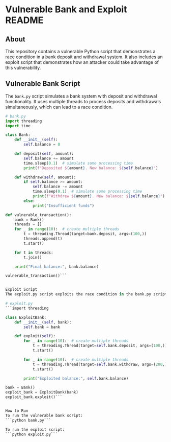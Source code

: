 # Vulnerable Bank and Exploit README

## About
This repository contains a vulnerable Python script that demonstrates a race condition in a bank deposit and withdrawal system. It also includes an exploit script that demonstrates how an attacker could take advantage of this vulnerability.

## Vulnerable Bank Script
The `bank.py` script simulates a bank system with deposit and withdrawal functionality. It uses multiple threads to process deposits and withdrawals simultaneously, which can lead to a race condition.

```python
# bank.py
import threading
import time

class Bank:
    def __init__(self):
        self.balance = 0

    def deposit(self, amount):
        self.balance += amount
        time.sleep(0.1)  # simulate some processing time
        print(f"Deposited ${amount}. New balance: ${self.balance}")

    def withdraw(self, amount):
        if self.balance >= amount:
            self.balance -= amount
            time.sleep(0.1)  # simulate some processing time
            print(f"Withdrew ${amount}. New balance: ${self.balance}")
        else:
            print("Insufficient funds")

def vulnerable_transaction():
    bank = Bank()
    threads = []
    for _ in range(10):  # create multiple threads
        t = threading.Thread(target=bank.deposit, args=(100,))
        threads.append(t)
        t.start()

    for t in threads:
        t.join()

    print("Final balance:", bank.balance)

vulnerable_transaction()```


Exploit Script
The exploit.py script exploits the race condition in the bank.py script by creating multiple threads that deposit and withdraw money simultaneously.

# exploit.py
```import threading

class ExploitBank:
    def __init__(self, bank):
        self.bank = bank

    def exploit(self):
        for _ in range(10):  # create multiple threads
            t = threading.Thread(target=self.bank.deposit, args=(100,))
            t.start()

        for _ in range(10):  # create multiple threads
            t = threading.Thread(target=self.bank.withdraw, args=(200,))
            t.start()

        print("Exploited balance:", self.bank.balance)

bank = Bank()
exploit_bank = ExploitBank(bank)
exploit_bank.exploit()```


How to Run
To run the vulnerable bank script:
```python bank.py```

To run the exploit script:
```python exploit.py```
